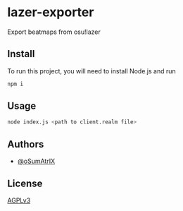# lazer-exporter

Export beatmaps from osu!lazer

## Install

To run this project, you will need to install Node.js and run
```bash
npm i
```

## Usage

```bash
node index.js <path to client.realm file>
```

## Authors

- [@oSumAtrIX](https://osumatrix.me)

## License

[AGPLv3](https://choosealicense.com/licenses/agpl-3.0/)

